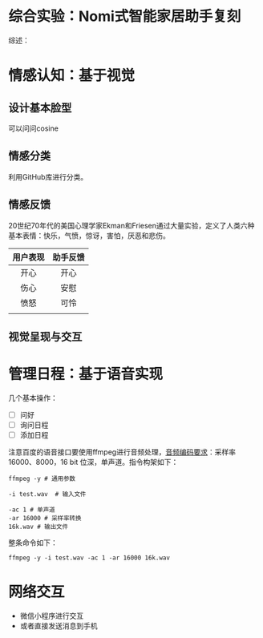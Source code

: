 # 综合实验：Nomi式智能家居助手复刻

综述：

# 情感认知：基于视觉

## 设计基本脸型

可以问问cosine

## 情感分类

利用GitHub库进行分类。

## 情感反馈

20世纪70年代的美国心理学家Ekman和Friesen通过大量实验，定义了人类六种基本表情：快乐，气愤，惊讶，害怕，厌恶和悲伤。

| 用户表现 | 助手反馈 |
| :------: | :------: |
|   开心   |   开心   |
|   伤心   |   安慰   |
|   愤怒   |   可怜   |
|          |          |

## 视觉呈现与交互





# 管理日程：基于语音实现

几个基本操作：

- [ ] 问好
- [ ] 询问日程
- [ ] 添加日程

注意百度的语音接口要使用ffmpeg进行音频处理，[音频编码要求](https://ai.baidu.com/ai-doc/SPEECH/7k38lxpwf)：采样率 16000、8000，16 bit 位深，单声道。指令构架如下：
```shell
ffmpeg -y # 通用参数

-i test.wav  # 输入文件

-ac 1 # 单声道
-ar 16000 # 采样率转换
16k.wav # 输出文件
```
整条命令如下：
```
ffmpeg -y -i test.wav -ac 1 -ar 16000 16k.wav
```


# 网络交互

- 微信小程序进行交互
- 或者直接发送消息到手机


